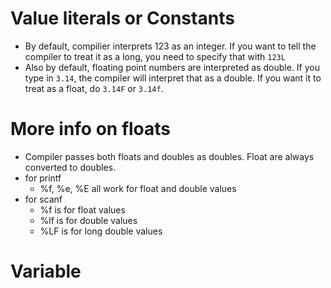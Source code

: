 # Value literals or Constants
- By default, compilier interprets 123 as an integer. If you want to tell the compiler to treat it as a long, you need to specify that with `123L`
- Also by default, floating point numbers are interpreted as double. If you type in `3.14`, the compiler will interpret that as a double. If you want it to treat as a float, do `3.14F` or `3.14f`. 
# More info on floats
- Compiler passes both floats and doubles as doubles. Float are always converted to doubles. 
- for printf
    - %f, %e, %E all work for float and double values
- for scanf
    - %f is for float values
    - %lf is for double values
    - %LF is for long double values
# Variable 